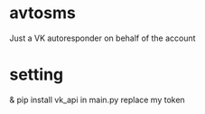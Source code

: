 # avtosms
Just a VK autoresponder on behalf of the account
# setting
& pip install vk_api
in main.py replace my token
